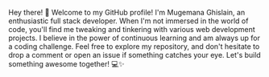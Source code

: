 Hey there! 👋 Welcome to my GitHub profile! I'm Mugemana Ghislain, an enthusiastic full stack developer. When I'm not immersed in the world of code, you'll find me tweaking and tinkering with various web development projects. I believe in the power of continuous learning and am always up for a coding challenge. Feel free to explore my repository, and don't hesitate to drop a comment or open an issue if something catches your eye. Let's build something awesome together! 💻✨
